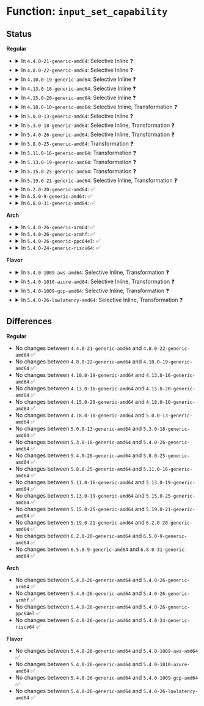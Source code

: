 # Function: <code>input_set_capability</code>

## Status
<b>Regular</b>
<ul>
<li>
<details>
<summary>In <code>4.4.0-21-generic-amd64</code>: Selective Inline ❓</summary>

```c
void input_set_capability(struct input_dev * dev, unsigned int type, unsigned int code)
```

```json
{
  "name": "input_set_capability",
  "collision_type": "Unique Global",
  "inline_type": "Selective",
  "funcs": [
    {
      "addr": 18446744071585566784,
      "name": "input_set_capability",
      "external": true,
      "loc": "drivers/input/input.c:1909",
      "file": "drivers/input/input.c",
      "inline": "not declared, inlined",
      "caller_inline": [],
      "caller_func": [
        "drivers/acpi/button.c:acpi_button_add"
      ]
    }
  ],
  "symbols": [
    {
      "addr": 18446744071585566784,
      "name": "input_set_capability",
      "section": ".text",
      "bind": "STB_GLOBAL",
      "size": 189
    }
  ]
}
```
</details>
</li>
<li>
<details>
<summary>In <code>4.8.0-22-generic-amd64</code>: Selective Inline ❓</summary>

```c
void input_set_capability(struct input_dev * dev, unsigned int type, unsigned int code)
```

```json
{
  "name": "input_set_capability",
  "collision_type": "Unique Global",
  "inline_type": "Selective",
  "funcs": [
    {
      "addr": 18446744071585962320,
      "name": "input_set_capability",
      "external": true,
      "loc": "drivers/input/input.c:1908",
      "file": "drivers/input/input.c",
      "inline": "not declared, inlined",
      "caller_inline": [],
      "caller_func": [
        "drivers/acpi/button.c:acpi_button_add"
      ]
    }
  ],
  "symbols": [
    {
      "addr": 18446744071585962320,
      "name": "input_set_capability",
      "section": ".text",
      "bind": "STB_GLOBAL",
      "size": 189
    }
  ]
}
```
</details>
</li>
<li>
<details>
<summary>In <code>4.10.0-19-generic-amd64</code>: Selective Inline ❓</summary>

```c
void input_set_capability(struct input_dev * dev, unsigned int type, unsigned int code)
```

```json
{
  "name": "input_set_capability",
  "collision_type": "Unique Global",
  "inline_type": "Selective",
  "funcs": [
    {
      "addr": 18446744071586150704,
      "name": "input_set_capability",
      "external": true,
      "loc": "drivers/input/input.c:1908",
      "file": "drivers/input/input.c",
      "inline": "not declared, inlined",
      "caller_inline": [],
      "caller_func": [
        "drivers/acpi/button.c:acpi_button_add"
      ]
    }
  ],
  "symbols": [
    {
      "addr": 18446744071586150704,
      "name": "input_set_capability",
      "section": ".text",
      "bind": "STB_GLOBAL",
      "size": 189
    }
  ]
}
```
</details>
</li>
<li>
<details>
<summary>In <code>4.13.0-16-generic-amd64</code>: Selective Inline ❓</summary>

```c
void input_set_capability(struct input_dev * dev, unsigned int type, unsigned int code)
```

```json
{
  "name": "input_set_capability",
  "collision_type": "Unique Global",
  "inline_type": "Selective",
  "funcs": [
    {
      "addr": 18446744071586239456,
      "name": "input_set_capability",
      "external": true,
      "loc": "drivers/input/input.c:1908",
      "file": "drivers/input/input.c",
      "inline": "not declared, inlined",
      "caller_inline": [],
      "caller_func": [
        "drivers/acpi/button.c:acpi_button_add",
        "drivers/acpi/button.c:acpi_button_add",
        "drivers/acpi/button.c:acpi_button_add"
      ]
    }
  ],
  "symbols": [
    {
      "addr": 18446744071586239456,
      "name": "input_set_capability",
      "section": ".text",
      "bind": "STB_GLOBAL",
      "size": 182
    }
  ]
}
```
</details>
</li>
<li>
<details>
<summary>In <code>4.15.0-20-generic-amd64</code>: Selective Inline ❓</summary>

```c
void input_set_capability(struct input_dev * dev, unsigned int type, unsigned int code)
```

```json
{
  "name": "input_set_capability",
  "collision_type": "Unique Global",
  "inline_type": "Selective",
  "funcs": [
    {
      "addr": 18446744071586702880,
      "name": "input_set_capability",
      "external": true,
      "loc": "drivers/input/input.c:1902",
      "file": "drivers/input/input.c",
      "inline": "not declared, inlined",
      "caller_inline": [],
      "caller_func": [
        "drivers/acpi/button.c:acpi_button_add",
        "drivers/acpi/button.c:acpi_button_add",
        "drivers/acpi/button.c:acpi_button_add"
      ]
    }
  ],
  "symbols": [
    {
      "addr": 18446744071586702880,
      "name": "input_set_capability",
      "section": ".text",
      "bind": "STB_GLOBAL",
      "size": 187
    }
  ]
}
```
</details>
</li>
<li>
<details>
<summary>In <code>4.18.0-10-generic-amd64</code>: Selective Inline, Transformation ❓</summary>

```c
void input_set_capability(struct input_dev * dev, unsigned int type, unsigned int code)
```

```json
{
  "name": "input_set_capability",
  "collision_type": "Unique Global",
  "inline_type": "Selective",
  "funcs": [
    {
      "addr": 0,
      "name": "input_set_capability",
      "external": true,
      "loc": "drivers/input/input.c:1910",
      "file": "drivers/input/input.c",
      "inline": "not declared, inlined",
      "caller_inline": [],
      "caller_func": [
        "drivers/acpi/button.c:acpi_button_add",
        "drivers/acpi/button.c:acpi_button_add",
        "drivers/acpi/button.c:acpi_button_add"
      ]
    }
  ],
  "symbols": [
    {
      "addr": 18446744071586972147,
      "name": "input_set_capability.cold.22",
      "section": ".text",
      "bind": "STB_LOCAL",
      "size": 33
    },
    {
      "addr": 18446744071586969168,
      "name": "input_set_capability",
      "section": ".text",
      "bind": "STB_GLOBAL",
      "size": 168
    }
  ]
}
```
</details>
</li>
<li>
<details>
<summary>In <code>5.0.0-13-generic-amd64</code>: Selective Inline ❓</summary>

```c
void input_set_capability(struct input_dev * dev, unsigned int type, unsigned int code)
```

```json
{
  "name": "input_set_capability",
  "collision_type": "Unique Global",
  "inline_type": "Selective",
  "funcs": [
    {
      "addr": 18446744071587130032,
      "name": "input_set_capability",
      "external": true,
      "loc": "drivers/input/input.c:1910",
      "file": "drivers/input/input.c",
      "inline": "not declared, inlined",
      "caller_inline": [],
      "caller_func": [
        "drivers/acpi/button.c:acpi_button_add",
        "drivers/acpi/button.c:acpi_button_add",
        "drivers/acpi/button.c:acpi_button_add"
      ]
    }
  ],
  "symbols": [
    {
      "addr": 18446744071587130032,
      "name": "input_set_capability",
      "section": ".text",
      "bind": "STB_GLOBAL",
      "size": 245
    }
  ]
}
```
</details>
</li>
<li>
<details>
<summary>In <code>5.3.0-18-generic-amd64</code>: Selective Inline, Transformation ❓</summary>

```c
void input_set_capability(struct input_dev * dev, unsigned int type, unsigned int code)
```

```json
{
  "name": "input_set_capability",
  "collision_type": "Unique Global",
  "inline_type": "Selective",
  "funcs": [
    {
      "addr": 18446744071587397796,
      "name": "input_set_capability",
      "external": true,
      "loc": "drivers/input/input.c:1906",
      "file": "drivers/input/input.c",
      "inline": "not declared, inlined",
      "caller_inline": [],
      "caller_func": [
        "drivers/acpi/button.c:acpi_button_add",
        "drivers/acpi/button.c:acpi_button_add",
        "drivers/acpi/button.c:acpi_button_add"
      ]
    }
  ],
  "symbols": [
    {
      "addr": 18446744071587397796,
      "name": "input_set_capability.cold",
      "section": ".text",
      "bind": "STB_LOCAL",
      "size": 33
    },
    {
      "addr": 18446744071587392944,
      "name": "input_set_capability",
      "section": ".text",
      "bind": "STB_GLOBAL",
      "size": 232
    }
  ]
}
```
</details>
</li>
<li>
<details>
<summary>In <code>5.4.0-26-generic-amd64</code>: Selective Inline, Transformation ❓</summary>

```c
void input_set_capability(struct input_dev * dev, unsigned int type, unsigned int code)
```

```json
{
  "name": "input_set_capability",
  "collision_type": "Unique Global",
  "inline_type": "Selective",
  "funcs": [
    {
      "addr": 18446744071587599886,
      "name": "input_set_capability",
      "external": true,
      "loc": "drivers/input/input.c:1979",
      "file": "drivers/input/input.c",
      "inline": "not declared, inlined",
      "caller_inline": [],
      "caller_func": [
        "drivers/acpi/button.c:acpi_button_add",
        "drivers/acpi/button.c:acpi_button_add",
        "drivers/acpi/button.c:acpi_button_add"
      ]
    }
  ],
  "symbols": [
    {
      "addr": 18446744071587599886,
      "name": "input_set_capability.cold",
      "section": ".text",
      "bind": "STB_LOCAL",
      "size": 33
    },
    {
      "addr": 18446744071587594976,
      "name": "input_set_capability",
      "section": ".text",
      "bind": "STB_GLOBAL",
      "size": 232
    }
  ]
}
```
</details>
</li>
<li>
<details>
<summary>In <code>5.8.0-25-generic-amd64</code>: Transformation ❓</summary>

```c
void input_set_capability(struct input_dev * dev, unsigned int type, unsigned int code)
```

```json
{
  "name": "input_set_capability",
  "collision_type": "Unique Global",
  "inline_type": "No",
  "funcs": [
    {
      "addr": 0,
      "name": "input_set_capability",
      "external": true,
      "loc": "drivers/input/input.c:1977",
      "file": "drivers/input/input.c",
      "inline": "seen, unknown",
      "caller_inline": [],
      "caller_func": [
        "drivers/acpi/button.c:acpi_button_add",
        "drivers/acpi/button.c:acpi_button_add",
        "drivers/acpi/button.c:acpi_button_add"
      ]
    }
  ],
  "symbols": [
    {
      "addr": 18446744071588463338,
      "name": "input_set_capability.cold",
      "section": ".text",
      "bind": "STB_LOCAL",
      "size": 33
    },
    {
      "addr": 18446744071588453952,
      "name": "input_set_capability",
      "section": ".text",
      "bind": "STB_GLOBAL",
      "size": 230
    }
  ]
}
```
</details>
</li>
<li>
<details>
<summary>In <code>5.11.0-16-generic-amd64</code>: Transformation ❓</summary>

```c
void input_set_capability(struct input_dev * dev, unsigned int type, unsigned int code)
```

```json
{
  "name": "input_set_capability",
  "collision_type": "Unique Global",
  "inline_type": "No",
  "funcs": [
    {
      "addr": 0,
      "name": "input_set_capability",
      "external": true,
      "loc": "drivers/input/input.c:2075",
      "file": "drivers/input/input.c",
      "inline": "seen, unknown",
      "caller_inline": [],
      "caller_func": [
        "drivers/acpi/button.c:acpi_button_add",
        "drivers/acpi/button.c:acpi_button_add",
        "drivers/acpi/button.c:acpi_button_add"
      ]
    }
  ],
  "symbols": [
    {
      "addr": 18446744071591572223,
      "name": "input_set_capability.cold",
      "section": ".text",
      "bind": "STB_LOCAL",
      "size": 33
    },
    {
      "addr": 18446744071588484016,
      "name": "input_set_capability",
      "section": ".text",
      "bind": "STB_GLOBAL",
      "size": 230
    }
  ]
}
```
</details>
</li>
<li>
<details>
<summary>In <code>5.13.0-19-generic-amd64</code>: Transformation ❓</summary>

```c
void input_set_capability(struct input_dev * dev, unsigned int type, unsigned int code)
```

```json
{
  "name": "input_set_capability",
  "collision_type": "Unique Global",
  "inline_type": "No",
  "funcs": [
    {
      "addr": 0,
      "name": "input_set_capability",
      "external": true,
      "loc": "drivers/input/input.c:2075",
      "file": "drivers/input/input.c",
      "inline": "seen, unknown",
      "caller_inline": [],
      "caller_func": [
        "drivers/acpi/button.c:acpi_button_add",
        "drivers/acpi/button.c:acpi_button_add",
        "drivers/acpi/button.c:acpi_button_add"
      ]
    }
  ],
  "symbols": [
    {
      "addr": 18446744071591515125,
      "name": "input_set_capability.cold",
      "section": ".text",
      "bind": "STB_LOCAL",
      "size": 33
    },
    {
      "addr": 18446744071588366016,
      "name": "input_set_capability",
      "section": ".text",
      "bind": "STB_GLOBAL",
      "size": 234
    }
  ]
}
```
</details>
</li>
<li>
<details>
<summary>In <code>5.15.0-25-generic-amd64</code>: Transformation ❓</summary>

```c
void input_set_capability(struct input_dev * dev, unsigned int type, unsigned int code)
```

```json
{
  "name": "input_set_capability",
  "collision_type": "Unique Global",
  "inline_type": "No",
  "funcs": [
    {
      "addr": 0,
      "name": "input_set_capability",
      "external": true,
      "loc": "drivers/input/input.c:2075",
      "file": "drivers/input/input.c",
      "inline": "seen, unknown",
      "caller_inline": [],
      "caller_func": [
        "drivers/acpi/button.c:acpi_button_add",
        "drivers/acpi/button.c:acpi_button_add",
        "drivers/acpi/button.c:acpi_button_add"
      ]
    }
  ],
  "symbols": [
    {
      "addr": 18446744071592620666,
      "name": "input_set_capability.cold",
      "section": ".text",
      "bind": "STB_LOCAL",
      "size": 33
    },
    {
      "addr": 18446744071589029968,
      "name": "input_set_capability",
      "section": ".text",
      "bind": "STB_GLOBAL",
      "size": 234
    }
  ]
}
```
</details>
</li>
<li>
<details>
<summary>In <code>5.19.0-21-generic-amd64</code>: Selective Inline, Transformation ❓</summary>

```c
void input_set_capability(struct input_dev * dev, unsigned int type, unsigned int code)
```

```json
{
  "name": "input_set_capability",
  "collision_type": "Unique Global",
  "inline_type": "Selective",
  "funcs": [
    {
      "addr": 18446744071590472968,
      "name": "input_set_capability",
      "external": true,
      "loc": "drivers/input/input.c:2120",
      "file": "drivers/input/input.c",
      "inline": "not declared, inlined",
      "caller_inline": [
        "drivers/input/input.c:input_copy_abs"
      ],
      "caller_func": [
        "drivers/acpi/button.c:acpi_button_add",
        "drivers/acpi/button.c:acpi_button_add",
        "drivers/acpi/button.c:acpi_button_add"
      ]
    }
  ],
  "symbols": [
    {
      "addr": 18446744071594504280,
      "name": "input_set_capability.cold",
      "section": ".text",
      "bind": "STB_LOCAL",
      "size": 64
    },
    {
      "addr": 18446744071590471040,
      "name": "input_set_capability",
      "section": ".text",
      "bind": "STB_GLOBAL",
      "size": 381
    }
  ]
}
```
</details>
</li>
<li>
<details>
<summary>In <code>6.2.0-20-generic-amd64</code>: ✅</summary>

```c
void input_set_capability(struct input_dev * dev, unsigned int type, unsigned int code)
```

```json
{
  "name": "input_set_capability",
  "collision_type": "Unique Global",
  "inline_type": "No",
  "funcs": [
    {
      "addr": 18446744071592112224,
      "name": "input_set_capability",
      "external": true,
      "loc": "drivers/input/input.c:2104",
      "file": "drivers/input/input.c",
      "inline": "seen, unknown",
      "caller_inline": [],
      "caller_func": [
        "drivers/acpi/button.c:acpi_button_add",
        "drivers/acpi/button.c:acpi_button_add",
        "drivers/acpi/button.c:acpi_button_add",
        "drivers/input/input.c:input_copy_abs"
      ]
    }
  ],
  "symbols": [
    {
      "addr": 18446744071592112224,
      "name": "input_set_capability",
      "section": ".text",
      "bind": "STB_GLOBAL",
      "size": 460
    }
  ]
}
```
</details>
</li>
<li>
<details>
<summary>In <code>6.5.0-9-generic-amd64</code>: ✅</summary>

```c
void input_set_capability(struct input_dev * dev, unsigned int type, unsigned int code)
```

```json
{
  "name": "input_set_capability",
  "collision_type": "Unique Global",
  "inline_type": "No",
  "funcs": [
    {
      "addr": 18446744071592537296,
      "name": "input_set_capability",
      "external": true,
      "loc": "drivers/input/input.c:2103",
      "file": "drivers/input/input.c",
      "inline": "seen, unknown",
      "caller_inline": [],
      "caller_func": [
        "drivers/acpi/button.c:acpi_button_add",
        "drivers/acpi/button.c:acpi_button_add",
        "drivers/acpi/button.c:acpi_button_add",
        "drivers/input/input.c:input_copy_abs"
      ]
    }
  ],
  "symbols": [
    {
      "addr": 18446744071592537296,
      "name": "input_set_capability",
      "section": ".text",
      "bind": "STB_GLOBAL",
      "size": 452
    }
  ]
}
```
</details>
</li>
<li>
<details>
<summary>In <code>6.8.0-31-generic-amd64</code>: ✅</summary>

```c
void input_set_capability(struct input_dev * dev, unsigned int type, unsigned int code)
```

```json
{
  "name": "input_set_capability",
  "collision_type": "Unique Global",
  "inline_type": "No",
  "funcs": [
    {
      "addr": 18446744071593282032,
      "name": "input_set_capability",
      "external": true,
      "loc": "drivers/input/input.c:2103",
      "file": "drivers/input/input.c",
      "inline": "seen, unknown",
      "caller_inline": [],
      "caller_func": [
        "drivers/acpi/button.c:acpi_button_add",
        "drivers/acpi/button.c:acpi_button_add",
        "drivers/acpi/button.c:acpi_button_add",
        "drivers/acpi/button.c:acpi_button_add",
        "drivers/input/input.c:input_copy_abs"
      ]
    }
  ],
  "symbols": [
    {
      "addr": 18446744071593282032,
      "name": "input_set_capability",
      "section": ".text",
      "bind": "STB_GLOBAL",
      "size": 452
    }
  ]
}
```
</details>
</li>
</ul>
<b>Arch</b>
<ul>
<li>
<details>
<summary>In <code>5.4.0-26-generic-arm64</code>: ✅</summary>

```c
void input_set_capability(struct input_dev * dev, unsigned int type, unsigned int code)
```

```json
{
  "name": "input_set_capability",
  "collision_type": "Unique Global",
  "inline_type": "No",
  "funcs": [
    {
      "addr": 18446603336500739368,
      "name": "input_set_capability",
      "external": true,
      "loc": "drivers/input/input.c:1979",
      "file": "drivers/input/input.c",
      "inline": "seen, unknown",
      "caller_inline": [],
      "caller_func": [
        "drivers/acpi/button.c:acpi_button_add",
        "drivers/acpi/button.c:acpi_button_add",
        "drivers/acpi/button.c:acpi_button_add"
      ]
    }
  ],
  "symbols": [
    {
      "addr": 18446603336500739368,
      "name": "input_set_capability",
      "section": ".text",
      "bind": "STB_GLOBAL",
      "size": 452
    }
  ]
}
```
</details>
</li>
<li>
<details>
<summary>In <code>5.4.0-26-generic-armhf</code>: ✅</summary>

```c
void input_set_capability(struct input_dev * dev, unsigned int type, unsigned int code)
```

```json
{
  "name": "input_set_capability",
  "collision_type": "Unique Global",
  "inline_type": "No",
  "funcs": [
    {
      "addr": 3233260584,
      "name": "input_set_capability",
      "external": true,
      "loc": "drivers/input/input.c:1979",
      "file": "drivers/input/input.c",
      "inline": "seen, unknown",
      "caller_inline": [],
      "caller_func": [
        "sound/core/jack.c:snd_jack_new",
        "sound/core/jack.c:snd_jack_dev_register"
      ]
    }
  ],
  "symbols": [
    {
      "addr": 3233260584,
      "name": "input_set_capability",
      "section": ".text",
      "bind": "STB_GLOBAL",
      "size": 380
    }
  ]
}
```
</details>
</li>
<li>
<details>
<summary>In <code>5.4.0-26-generic-ppc64el</code>: ✅</summary>

```c
void input_set_capability(struct input_dev * dev, unsigned int type, unsigned int code)
```

```json
{
  "name": "input_set_capability",
  "collision_type": "Unique Global",
  "inline_type": "No",
  "funcs": [
    {
      "addr": 13835058055294188160,
      "name": "input_set_capability",
      "external": true,
      "loc": "drivers/input/input.c:1979",
      "file": "drivers/input/input.c",
      "inline": "seen, unknown",
      "caller_inline": [],
      "caller_func": []
    }
  ],
  "symbols": [
    {
      "addr": 13835058055294188160,
      "name": "input_set_capability",
      "section": ".text",
      "bind": "STB_GLOBAL",
      "size": 568
    }
  ]
}
```
</details>
</li>
<li>
<details>
<summary>In <code>5.4.0-24-generic-riscv64</code>: ✅</summary>

```c
void input_set_capability(struct input_dev * dev, unsigned int type, unsigned int code)
```

```json
{
  "name": "input_set_capability",
  "collision_type": "Unique Global",
  "inline_type": "No",
  "funcs": [
    {
      "addr": 18446743936277584052,
      "name": "input_set_capability",
      "external": true,
      "loc": "drivers/input/input.c:1979",
      "file": "drivers/input/input.c",
      "inline": "seen, unknown",
      "caller_inline": [],
      "caller_func": []
    }
  ],
  "symbols": [
    {
      "addr": 18446743936277584052,
      "name": "input_set_capability",
      "section": ".text",
      "bind": "STB_GLOBAL",
      "size": 394
    }
  ]
}
```
</details>
</li>
</ul>
<b>Flavor</b>
<ul>
<li>
<details>
<summary>In <code>5.4.0-1009-aws-amd64</code>: Selective Inline, Transformation ❓</summary>

```c
void input_set_capability(struct input_dev * dev, unsigned int type, unsigned int code)
```

```json
{
  "name": "input_set_capability",
  "collision_type": "Unique Global",
  "inline_type": "Selective",
  "funcs": [
    {
      "addr": 18446744071587292702,
      "name": "input_set_capability",
      "external": true,
      "loc": "drivers/input/input.c:1979",
      "file": "drivers/input/input.c",
      "inline": "not declared, inlined",
      "caller_inline": [],
      "caller_func": [
        "drivers/acpi/button.c:acpi_button_add",
        "drivers/acpi/button.c:acpi_button_add",
        "drivers/acpi/button.c:acpi_button_add"
      ]
    }
  ],
  "symbols": [
    {
      "addr": 18446744071587292702,
      "name": "input_set_capability.cold",
      "section": ".text",
      "bind": "STB_LOCAL",
      "size": 33
    },
    {
      "addr": 18446744071587287792,
      "name": "input_set_capability",
      "section": ".text",
      "bind": "STB_GLOBAL",
      "size": 232
    }
  ]
}
```
</details>
</li>
<li>
<details>
<summary>In <code>5.4.0-1010-azure-amd64</code>: Selective Inline, Transformation ❓</summary>

```c
void input_set_capability(struct input_dev * dev, unsigned int type, unsigned int code)
```

```json
{
  "name": "input_set_capability",
  "collision_type": "Unique Global",
  "inline_type": "Selective",
  "funcs": [
    {
      "addr": 18446744071587061102,
      "name": "input_set_capability",
      "external": true,
      "loc": "drivers/input/input.c:1979",
      "file": "drivers/input/input.c",
      "inline": "not declared, inlined",
      "caller_inline": [],
      "caller_func": [
        "drivers/acpi/button.c:acpi_button_add",
        "drivers/acpi/button.c:acpi_button_add",
        "drivers/acpi/button.c:acpi_button_add"
      ]
    }
  ],
  "symbols": [
    {
      "addr": 18446744071587061102,
      "name": "input_set_capability.cold",
      "section": ".text",
      "bind": "STB_LOCAL",
      "size": 33
    },
    {
      "addr": 18446744071587056224,
      "name": "input_set_capability",
      "section": ".text",
      "bind": "STB_GLOBAL",
      "size": 232
    }
  ]
}
```
</details>
</li>
<li>
<details>
<summary>In <code>5.4.0-1009-gcp-amd64</code>: Selective Inline, Transformation ❓</summary>

```c
void input_set_capability(struct input_dev * dev, unsigned int type, unsigned int code)
```

```json
{
  "name": "input_set_capability",
  "collision_type": "Unique Global",
  "inline_type": "Selective",
  "funcs": [
    {
      "addr": 18446744071587551134,
      "name": "input_set_capability",
      "external": true,
      "loc": "drivers/input/input.c:1979",
      "file": "drivers/input/input.c",
      "inline": "not declared, inlined",
      "caller_inline": [],
      "caller_func": [
        "drivers/acpi/button.c:acpi_button_add",
        "drivers/acpi/button.c:acpi_button_add",
        "drivers/acpi/button.c:acpi_button_add"
      ]
    }
  ],
  "symbols": [
    {
      "addr": 18446744071587551134,
      "name": "input_set_capability.cold",
      "section": ".text",
      "bind": "STB_LOCAL",
      "size": 33
    },
    {
      "addr": 18446744071587546224,
      "name": "input_set_capability",
      "section": ".text",
      "bind": "STB_GLOBAL",
      "size": 232
    }
  ]
}
```
</details>
</li>
<li>
<details>
<summary>In <code>5.4.0-26-lowlatency-amd64</code>: Selective Inline, Transformation ❓</summary>

```c
void input_set_capability(struct input_dev * dev, unsigned int type, unsigned int code)
```

```json
{
  "name": "input_set_capability",
  "collision_type": "Unique Global",
  "inline_type": "Selective",
  "funcs": [
    {
      "addr": 18446744071587662200,
      "name": "input_set_capability",
      "external": true,
      "loc": "drivers/input/input.c:1979",
      "file": "drivers/input/input.c",
      "inline": "not declared, inlined",
      "caller_inline": [],
      "caller_func": [
        "drivers/acpi/button.c:acpi_button_add",
        "drivers/acpi/button.c:acpi_button_add",
        "drivers/acpi/button.c:acpi_button_add"
      ]
    }
  ],
  "symbols": [
    {
      "addr": 18446744071587662200,
      "name": "input_set_capability.cold",
      "section": ".text",
      "bind": "STB_LOCAL",
      "size": 33
    },
    {
      "addr": 18446744071587657424,
      "name": "input_set_capability",
      "section": ".text",
      "bind": "STB_GLOBAL",
      "size": 232
    }
  ]
}
```
</details>
</li>
</ul>

## Differences
<b>Regular</b>
<ul>
<li>
No changes between <code>4.4.0-21-generic-amd64</code> and <code>4.8.0-22-generic-amd64</code> ✅
</li>
<li>
No changes between <code>4.8.0-22-generic-amd64</code> and <code>4.10.0-19-generic-amd64</code> ✅
</li>
<li>
No changes between <code>4.10.0-19-generic-amd64</code> and <code>4.13.0-16-generic-amd64</code> ✅
</li>
<li>
No changes between <code>4.13.0-16-generic-amd64</code> and <code>4.15.0-20-generic-amd64</code> ✅
</li>
<li>
No changes between <code>4.15.0-20-generic-amd64</code> and <code>4.18.0-10-generic-amd64</code> ✅
</li>
<li>
No changes between <code>4.18.0-10-generic-amd64</code> and <code>5.0.0-13-generic-amd64</code> ✅
</li>
<li>
No changes between <code>5.0.0-13-generic-amd64</code> and <code>5.3.0-18-generic-amd64</code> ✅
</li>
<li>
No changes between <code>5.3.0-18-generic-amd64</code> and <code>5.4.0-26-generic-amd64</code> ✅
</li>
<li>
No changes between <code>5.4.0-26-generic-amd64</code> and <code>5.8.0-25-generic-amd64</code> ✅
</li>
<li>
No changes between <code>5.8.0-25-generic-amd64</code> and <code>5.11.0-16-generic-amd64</code> ✅
</li>
<li>
No changes between <code>5.11.0-16-generic-amd64</code> and <code>5.13.0-19-generic-amd64</code> ✅
</li>
<li>
No changes between <code>5.13.0-19-generic-amd64</code> and <code>5.15.0-25-generic-amd64</code> ✅
</li>
<li>
No changes between <code>5.15.0-25-generic-amd64</code> and <code>5.19.0-21-generic-amd64</code> ✅
</li>
<li>
No changes between <code>5.19.0-21-generic-amd64</code> and <code>6.2.0-20-generic-amd64</code> ✅
</li>
<li>
No changes between <code>6.2.0-20-generic-amd64</code> and <code>6.5.0-9-generic-amd64</code> ✅
</li>
<li>
No changes between <code>6.5.0-9-generic-amd64</code> and <code>6.8.0-31-generic-amd64</code> ✅
</li>
</ul>
<b>Arch</b>
<ul>
<li>
No changes between <code>5.4.0-26-generic-amd64</code> and <code>5.4.0-26-generic-arm64</code> ✅
</li>
<li>
No changes between <code>5.4.0-26-generic-amd64</code> and <code>5.4.0-26-generic-armhf</code> ✅
</li>
<li>
No changes between <code>5.4.0-26-generic-amd64</code> and <code>5.4.0-26-generic-ppc64el</code> ✅
</li>
<li>
No changes between <code>5.4.0-26-generic-amd64</code> and <code>5.4.0-24-generic-riscv64</code> ✅
</li>
</ul>
<b>Flavor</b>
<ul>
<li>
No changes between <code>5.4.0-26-generic-amd64</code> and <code>5.4.0-1009-aws-amd64</code> ✅
</li>
<li>
No changes between <code>5.4.0-26-generic-amd64</code> and <code>5.4.0-1010-azure-amd64</code> ✅
</li>
<li>
No changes between <code>5.4.0-26-generic-amd64</code> and <code>5.4.0-1009-gcp-amd64</code> ✅
</li>
<li>
No changes between <code>5.4.0-26-generic-amd64</code> and <code>5.4.0-26-lowlatency-amd64</code> ✅
</li>
</ul>

